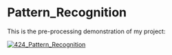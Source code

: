 # Pattern_Recognition
This is the pre-processing demonstration of my project:

[![424_Pattern_Recognition](https://img.youtube.com/vi/nKO8xTdi45Y/0.jpg)](https://www.youtube.com/watch?v=6ncQwhzhUV8)

